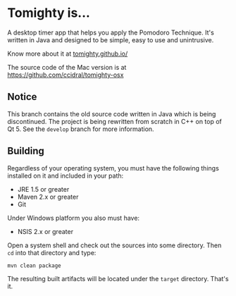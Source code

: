 Tomighty is...
==============

A desktop timer app that helps you apply the Pomodoro Technique.
It's written in Java and designed to be simple, easy to use and unintrusive.

Know more about it at [tomighty.github.io/](https://tomighty.github.io/)

The source code of the Mac version is at https://github.com/ccidral/tomighty-osx

Notice
------

This branch contains the old source code written in Java which is being discontinued.
The project is being rewritten from scratch in C++ on top of Qt 5. See the `develop`
branch for more information.

Building
--------

Regardless of your operating system, you must have the following things installed on it and included in your path:

  * JRE 1.5 or greater
  * Maven 2.x or greater
  * Git

Under Windows platform you also must have:

  * NSIS 2.x or greater

Open a system shell and check out the sources into some directory. Then `cd` into that directory and type:

  `mvn clean package`

The resulting built artifacts will be located under the `target` directory. That's it.

